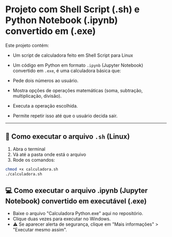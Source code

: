 # Projeto com Shell Script (.sh) e Python Notebook (.ipynb) convertido em (.exe)

Este projeto contém:
- Um script de calculadora feito em Shell Script para Linux
- Um código em Python em formato `.ipynb` (Jupyter Notebook) convertido em `.exe`, é uma calculadora básica que:
  
- Pede dois números ao usuário.
- Mostra opções de operações matemáticas (soma, subtração, multiplicação, divisão).
- Executa a operação escolhida.
- Permite repetir isso até que o usuário decida sair.


---

## 🐧 Como executar o arquivo `.sh` (Linux)

1. Abra o terminal  
2. Vá até a pasta onde está o arquivo  
3. Rode os comandos:

```bash
chmod +x calculadora.sh
./calculadora.sh

```

## 💻 Como executar o arquivo .ipynb (Jupyter Notebook) convertido em executável (.exe)

- Baixe o arquivo "Calculadora Python.exe" aqui no repositório.
- Clique duas vezes para executar no Windows.
- ⚠️ Se aparecer alerta de segurança, clique em "Mais informações" > "Executar mesmo assim".




